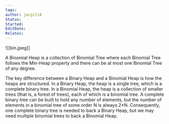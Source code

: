 ```yaml
---
tags: 
author: jacgit18
Status: 
Started: 
EditDate: 
Relates:
---
```

![[bin.jpeg]]

A Binomial Heap is a collection of Binomial Tree where each Binomial Tree follows the Min-Heap property and there can be at most one Binomial Tree of any degree. 

The key difference between a Binary Heap and a Binomial Heap is how the heaps are structured. In a Binary Heap, the heap is a single tree, which is a complete binary tree. In a Binomial Heap, the heap is a collection of smaller trees (that is, a forest of trees), each of which is a binomial tree. A complete binary tree can be built to hold any number of elements, but the number of elements in a binomial tree of some order N is always 2*N. Consequently, one complete binary tree is needed to back a Binary Heap, but we may need multiple binomial trees to back a Binomial Heap.